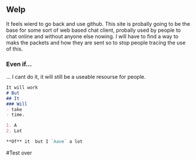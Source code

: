  ## Welp

It feels wierd to go back and use github. This site is probally going to be the base for some sort of web based chat client, probally used by people to chat online and without anyone else nowing. I will have to find a way to maks the packets and how they are sent so to stop people tracing the use of this. 

### Even if...

... I cant do it, it will still  be a useable resourse for people.
```markdown
It will work
# But
## It
### Will
- take
- time.

1. A
2. Lot

**Of** it  but I `have` a lot


```


#Test over



